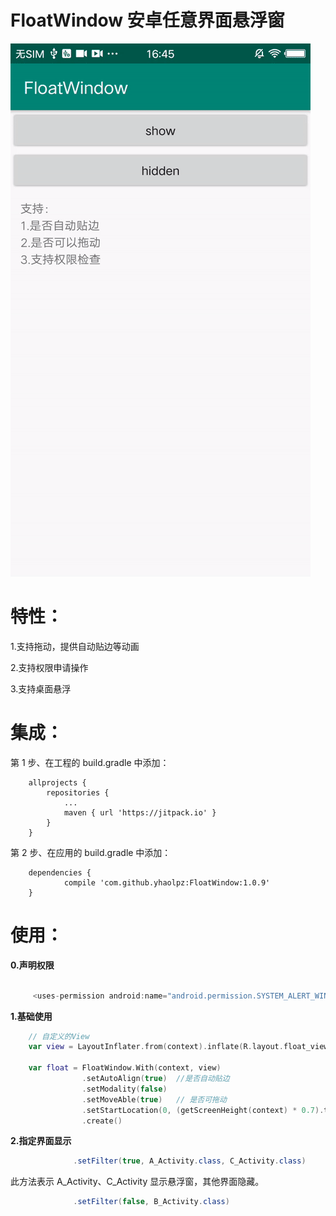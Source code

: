 # FloatWindow 安卓任意界面悬浮窗

<!--[![](https://jitpack.io/v/yhaolpz/FloatWindow.svg)](https://jitpack.io/#yhaolpz/FloatWindow)-->


![效果演示](/float_window.gif)


特性：
===

1.支持拖动，提供自动贴边等动画

2.支持权限申请操作

3.支持桌面悬浮


集成：
===

第 1 步、在工程的 build.gradle 中添加：

```
	allprojects {
		repositories {
			...
			maven { url 'https://jitpack.io' }
		}
	}
```
第 2 步、在应用的  build.gradle 中添加：

```
	dependencies {
	        compile 'com.github.yhaolpz:FloatWindow:1.0.9'
	}
```

使用：
===

**0.声明权限**

```java

     <uses-permission android:name="android.permission.SYSTEM_ALERT_WINDOW" />

```


**1.基础使用**

```kotlin
    // 自定义的View
    var view = LayoutInflater.from(context).inflate(R.layout.float_view, null)
    
    var float = FloatWindow.With(context, view)
                .setAutoAlign(true)  //是否自动贴边
                .setModality(false)
                .setMoveAble(true)   // 是否可拖动
                .setStartLocation(0, (getScreenHeight(context) * 0.7).toInt())
                .create()

```


**2.指定界面显示**

```java
              .setFilter(true, A_Activity.class, C_Activity.class)

```
此方法表示 A_Activity、C_Activity 显示悬浮窗，其他界面隐藏。

```java
              .setFilter(false, B_Activity.class)
```


















